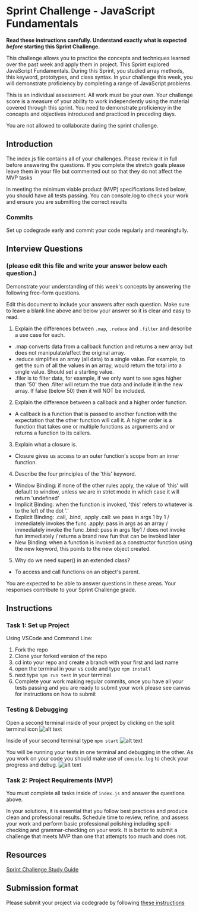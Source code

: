 # Sprint Challenge - JavaScript Fundamentals

**Read these instructions carefully. Understand exactly what is expected _before_ starting this Sprint Challenge.**

This challenge allows you to practice the concepts and techniques learned over the past week and apply them in project. This Sprint explored JavaScript Fundamentals. During this Sprint, you studied array methods, this keyword, prototypes, and class syntax. In your challenge this week, you will demonstrate proficiency by completing a range of JavaScript problems.

This is an individual assessment. All work must be your own. Your challenge score is a measure of your ability to work independently using the material covered through this sprint. You need to demonstrate proficiency in the concepts and objectives introduced and practiced in preceding days.

You are not allowed to collaborate during the sprint challenge. 

## Introduction

The index.js file contains all of your challenges. Please review it in full before answering the questions. If you complete the stretch goals please leave them in your file but commented out so that they do not affect the MVP tasks 

In meeting the minimum viable product (MVP) specifications listed below, you should have all tests passing. You can console.log to check your work and ensure you are submitting the correct results 

### Commits

Set up codegrade early and commit your code regularly and meaningfully. 

## Interview Questions
### (please edit this file and write your answer below each question.)
Demonstrate your understanding of this week's concepts by answering the following free-form questions.

Edit this document to include your answers after each question. Make sure to leave a blank line above and below your answer so it is clear and easy to read.

1. Explain the differences between `.map`, `.reduce` and `.filter` and describe a use case for each. 

- .map converts data from a callback function and returns a new array but does not manipulate/affect the original array. 
- .reduce simplifies an array (all data) to a single value. For example, to get the sum of all the values in an array, would return the total into a single value. Should set a starting value.
- .filer is to filter data, for example, if we only want to see ages higher than '50' then .filter will return the true data and include it in the new array. If false (below 50) then it will NOT be included.

2. Explain the difference between a callback and a higher order function.

- A callback is a function that is passed to another function with the expectation that the other function will call it. A higher order is a function that takes one or multiple functions as arguments and or returns a function to its callers.

3. Explain what a closure is.

- Closure gives us access to an outer function's scope from an inner function.

4. Describe the four principles of the 'this' keyword.

- Window Binding: if none of the other rules apply, the value of 'this' will default to window, unless we are in strict mode in which case it will return 'undefined'
- Implicit Binding: when the function is invoked, 'this' refers to whatever is to the left of the dot '.'
- Explicit Binding: .call, .bind, .apply
         .call: we pass in args 1 by 1 / immediately invokes the func
         .apply: pass in args as an array / immediately invoke the func
         .bind: pass in args 1by1 / does not invoke fun immediately / returns a brand new fun that can be invoked later
- New Binding: when a function is invoked as a constructor function using the new keyword, this points to the new object created.

5. Why do we need super() in an extended class?

- To access and call functions on an object's parent.

You are expected to be able to answer questions in these areas. Your responses contribute to your Sprint Challenge grade. 

## Instructions

### Task 1: Set up Project

Using VSCode and Command Line:


1. Fork the repo
2. Clone your forked version of the repo
3. cd into your repo and create a branch with your first and last name
4. open the terminal in your vs code and type `npm install`
5. next type `npm run test` in your terminal
6. Complete your work making regular commits, once you have all your tests passing and you are ready to submit your work please see canvas for instructions on how to submit

### Testing & Debugging

Open a second terminal inside of your project by clicking on the split terminal icon
![alt text](assets/split_terminal.png "Split Terminal")

Inside of your second terminal type `npm start` 
![alt text](assets/npm_start.png "type npm start")

You will be running your tests in one terminal and debugging in the other. As you work on your code you should make use of `console.log` to check your progress and debug.
![alt text](assets/tests_debug_terminal_final.png "your terminal should look like this")

### Task 2: Project Requirements (MVP)

You must complete all tasks inside of `index.js` and answer the questions above.

In your solutions, it is essential that you follow best practices and produce clean and professional results. Schedule time to review, refine, and assess your work and perform basic professional polishing including spell-checking and grammar-checking on your work. It is better to submit a challenge that meets MVP than one that attempts too much and does not.

## Resources
 
 [Sprint Challenge Study Guide](https://www.notion.so/lambdaschool/Unit-1-Sprint-3-Study-Guide-033a9a00659a4ef98c12eb97e49a6110)

## Submission format

Please submit your project via codegrade by following [these instructions](https://www.notion.so/lambdaschool/Submitting-an-assignment-via-Code-Grade-A-Step-by-Step-Walkthrough-07bd65f5f8364e709ecb5064735ce374)

